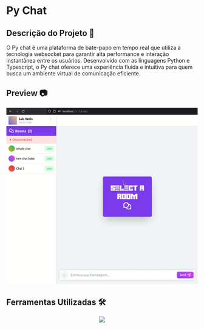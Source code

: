 # Py Chat

## Descrição do Projeto 📄

O Py chat é uma plataforma de bate-papo em tempo real que utiliza a tecnologia websocket para garantir alta performance e interação instantânea entre os usuários. Desenvolvido com as linguagens Python e Typescript, o Py chat oferece uma experiência fluida e intuitiva para quem busca um ambiente virtual de comunicação eficiente.

## Preview 📷

<p align="center">
<img src="./assets/app-demo.gif" width="650px">
</p>

## Ferramentas Utilizadas 🛠️

<p align="center">
<img width="350" src="https://skillicons.dev/icons?i=python,fastapi,mongo,git,react,ts,redux,vite,docker,figma&perline=5" />
</p>
